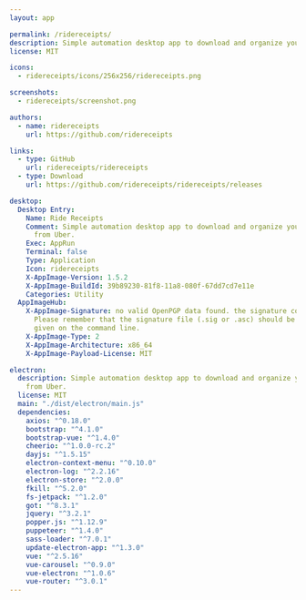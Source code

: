 ```yaml
---
layout: app

permalink: /ridereceipts/
description: Simple automation desktop app to download and organize your tax invoices from Uber.
license: MIT

icons:
  - ridereceipts/icons/256x256/ridereceipts.png

screenshots:
  - ridereceipts/screenshot.png

authors:
  - name: ridereceipts
    url: https://github.com/ridereceipts

links:
  - type: GitHub
    url: ridereceipts/ridereceipts
  - type: Download
    url: https://github.com/ridereceipts/ridereceipts/releases

desktop:
  Desktop Entry:
    Name: Ride Receipts
    Comment: Simple automation desktop app to download and organize your tax invoices
      from Uber.
    Exec: AppRun
    Terminal: false
    Type: Application
    Icon: ridereceipts
    X-AppImage-Version: 1.5.2
    X-AppImage-BuildId: 39b89230-81f8-11a8-080f-67dd7cd7e11e
    Categories: Utility
  AppImageHub:
    X-AppImage-Signature: no valid OpenPGP data found. the signature could not be verified.
      Please remember that the signature file (.sig or .asc) should be the first file
      given on the command line.
    X-AppImage-Type: 2
    X-AppImage-Architecture: x86_64
    X-AppImage-Payload-License: MIT

electron:
  description: Simple automation desktop app to download and organize your tax invoices
    from Uber.
  license: MIT
  main: "./dist/electron/main.js"
  dependencies:
    axios: "^0.18.0"
    bootstrap: "^4.1.0"
    bootstrap-vue: "^1.4.0"
    cheerio: "^1.0.0-rc.2"
    dayjs: "^1.5.15"
    electron-context-menu: "^0.10.0"
    electron-log: "^2.2.16"
    electron-store: "^2.0.0"
    fkill: "^5.2.0"
    fs-jetpack: "^1.2.0"
    got: "^8.3.1"
    jquery: "^3.2.1"
    popper.js: "^1.12.9"
    puppeteer: "^1.4.0"
    sass-loader: "^7.0.1"
    update-electron-app: "^1.3.0"
    vue: "^2.5.16"
    vue-carousel: "^0.9.0"
    vue-electron: "^1.0.6"
    vue-router: "^3.0.1"
---
```

